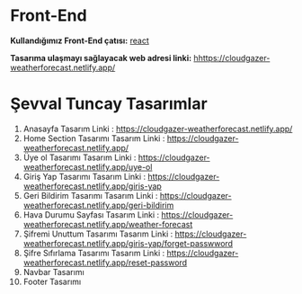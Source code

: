 # Front-End

**Kullandığımız Front-End çatısı:** [react](https://react.dev/)

**Tasarıma ulaşmayı sağlayacak web adresi linki:** [hhttps://cloudgazer-weatherforecast.netlify.app/](https://cloudgazer-weatherforecast.netlify.app/)

# Şevval Tuncay Tasarımlar

1. Anasayfa
   Tasarım Linki : https://cloudgazer-weatherforecast.netlify.app/
2. Home Section Tasarımı
   Tasarım Linki : https://cloudgazer-weatherforecast.netlify.app/
3. Üye ol Tasarımı
   Tasarım Linki : https://cloudgazer-weatherforecast.netlify.app/uye-ol
4. Giriş Yap Tasarımı
   Tasarım Linki : https://cloudgazer-weatherforecast.netlify.app/giris-yap
5. Geri Bildirim Tasarımı
   Tasarım Linki : https://cloudgazer-weatherforecast.netlify.app/geri-bildirim
6. Hava Durumu Sayfası
   Tasarım Linki : https://cloudgazer-weatherforecast.netlify.app/weather-forecast
7. Şifremi Unuttum Tasarımı
   Tasarım Linki : https://cloudgazer-weatherforecast.netlify.app/giris-yap/forget-passwword
8. Şifre Sıfırlama Tasarımı
   Tasarım Linki : https://cloudgazer-weatherforecast.netlify.app/reset-password
9. Navbar Tasarımı
10. Footer Tasarımı
